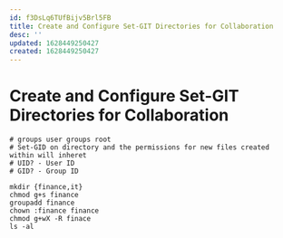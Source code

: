 ```yaml
---
id: f3DsLq6TUfBijv5Brl5FB
title: Create and Configure Set-GIT Directories for Collaboration
desc: ''
updated: 1628449250427
created: 1628449250427
---
```

# Create and Configure Set-GIT Directories for Collaboration
    # groups user groups root
    # Set-GID on directory and the permissions for new files created within will inheret
    # UID? - User ID
    # GID? - Group ID
    
    mkdir {finance,it}
    chmod g+s finance
    groupadd finance
    chown :finance finance
    chmod g+wX -R finace
    ls -al
